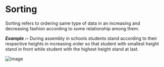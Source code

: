 # Sorting
Sorting refers to ordering same type of data in an increasing and decreasing fashion according to some relationship among them.

***Example :-*** During assembly in schools students stand according to their respective heights in increasing order so that student with smallest height stand in front while student with the highest height stand at last.

![image](https://user-images.githubusercontent.com/71928146/137345394-5fd6269c-ec5c-4e02-897a-4787856add25.png)

